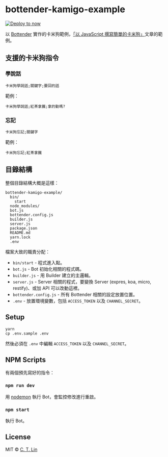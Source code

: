 # bottender-kamigo-example

[![Deploy to now](https://deploy.now.sh/static/button.svg)](https://deploy.now.sh/?repo=https://github.com/chentsulin/bottender-kamigo-example&env=ACCESS_TOKEN&env=CHANNEL_SECRET)

以 [Bottender](https://github.com/Yoctol/bottender) 實作的卡米狗範例，[「以 JavaScript 撰寫簡單的卡米狗」](https://blog.yoctol.com/%E4%BB%A5-javascript-%E6%92%B0%E5%AF%AB%E7%B0%A1%E5%96%AE%E7%9A%84%E5%8D%A1%E7%B1%B3%E7%8B%97-473cc5832ede)文章的範例。

## 支援的卡米狗指令

### 學說話

```
卡米狗學說話;關鍵字;要回的話
```

範例：

```
卡米狗學說話;紅茶拿鐵;拿的動嗎?
```

### 忘記

```
卡米狗忘記;關鍵字
```

範例：

```
卡米狗忘記;紅茶拿鐵
```

## 目錄結構

整個目錄結構大概是這樣：

```
bottender-kamigo-example/
  bin/
    start
  node_modules/
  bot.js
  bottender.config.js
  builder.js
  server.js
  package.json
  README.md
  yarn.lock
  .env
```

檔案大致的職責分配：

* `bin/start` - 程式進入點。
* `bot.js` - Bot 初始化相關的程式碼。
* `builder.js` - 用 Builder 建立的主邏輯。
* `server.js` - Server 相關的程式，要變換 Server (expres, koa, micro, restify)、或加 API 可以改動這裡。
* `bottender.config.js` - 所有 Bottender 相關的設定放置位置。
* `.env` - 放置環境變數，包括 `ACCESS_TOKEN` 以及 `CHANNEL_SECRET`。

## Setup

```
yarn
cp .env.sample .env
```

然後必須在 `.env` 中編輯 `ACCESS_TOKEN` 以及 `CHANNEL_SECRET`。

## NPM Scripts

有兩個預先寫好的指令：

### `npm run dev`

用 [nodemon](https://github.com/remy/nodemon) 執行 Bot，會監控修改進行重啟。

### `npm start`

執行 Bot。

## License

MIT © [C. T. Lin](https://github.com/chentsulin/bottender-kamigo-example)
